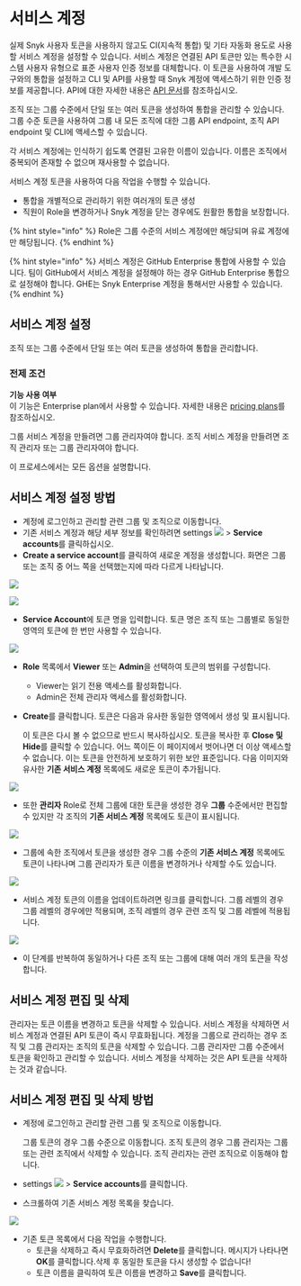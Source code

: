 # 서비스 계정

실제 Snyk 사용자 토큰을 사용하지 않고도 CI(지속적 통합) 및 기타 자동화 용도로 사용할 서비스 계정을 설정할 수 있습니다. 서비스 계정은 연결된 API 토큰만 있는 특수한 시스템 사용자 유형으로 표준 사용자 인증 정보를 대체합니다. 이 토큰을 사용하여 개발 도구와의 통합을 설정하고 CLI 및 API를 사용할 때 Snyk 계정에 액세스하기 위한 인증 정보를 제공합니다. API에 대한 자세한 내용은 [API 문서](../../snyk-api-info/)를 참조하십시오.

조직 또는 그룹 수준에서 단일 또는 여러 토큰을 생성하여 통합을 관리할 수 있습니다. 그룹 수준 토큰을 사용하여 그룹 내 모든 조직에 대한 그룹 API endpoint, 조직 API endpoint 및 CLI에 액세스할 수 있습니다.

각 서비스 계정에는 인식하기 쉽도록 연결된 고유한 이름이 있습니다. 이름은 조직에서 중복되어 존재할 수 없으며 재사용할 수 없습니다.

서비스 계정 토큰을 사용하여 다음 작업을 수행할 수 있습니다.

* 통합을 개별적으로 관리하기 위한 여러개의 토큰 생성
* 직원이 Role을 변경하거나 Snyk 계정을 닫는 경우에도 원활한 통합을 보장합니다.

{% hint style="info" %}
Role은 그룹 수준의 서비스 계정에만 해당되며 유료 계정에만 해당됩니다.
{% endhint %}

{% hint style="info" %}
서비스 계정은 GitHub Enterprise 통합에 사용할 수 있습니다. 팀이 GitHub에서 서비스 계정을 설정해야 하는 경우 GitHub Enterprise 통합으로 설정해야 합니다. GHE는 Snyk Enterprise 계정을 통해서만 사용할 수 있습니다.
{% endhint %}

## 서비스 계정 설정

조직 또는 그룹 수준에서 단일 또는 여러 토큰을 생성하여 통합을 관리합니다.

### 전제 조건

**기능 사용 여부**\
이 기능은 Enterprise plan에서 사용할 수 있습니다. 자세한 내용은 [pricing plans](https://snyk.io/plans/)를 참조하십시오.

그룹 서비스 계정을 만들려면 그룹 관리자여야 합니다. 조직 서비스 계정을 만들려면 조직 관리자 또는 그룹 관리자여야 합니다.

이 프로세스에서는 모든 옵션을 설명합니다.

## 서비스 계정 설정 방법

* 계정에 로그인하고 관리할 관련 그룹 및 조직으로 이동합니다.
* 기존 서비스 계정과 해당 세부 정보를 확인하려면 settings ![](../../../.gitbook/assets/cog\_icon.png) > **Service accounts**를 클릭하십시오.
* **Create a service account**를 클릭하여 새로운 계정을 생성합니다. 화면은 그룹 또는 조직 중 어느 쪽을 선택했는지에 따라 다르게 나타납니다.

![](../../../.gitbook/assets/uuid-115442e7-a8bd-44df-43f8-8867a4cdc6ba-en.png)

![](../../../.gitbook/assets/uuid-632ed37e-ed7a-519d-dade-a245a35e6ac6-en.png)

* **Service Account**에 토큰 명을 입력합니다. 토큰 명은 조직 또는 그룹별로 동일한 영역의 토큰에 한 번만 사용할 수 있습니다.

![](../../../.gitbook/assets/uuid-01c4cc98-23c9-3cb1-4972-1aa4f83ad98e-en.png)

* **Role** 목록에서 **Viewer** 또는 **Admin**을 선택하여 토큰의 범위를 구성합니다.
  * Viewer는 읽기 전용 액세스를 활성화합니다.
  * Admin은 전체 관리자 액세스를 활성화합니다.
*   **Create**를 클릭합니다. 토큰은 다음과 유사한 동일한 영역에서 생성 및 표시됩니다.

    이 토큰은 다시 볼 수 없으므로 반드시 복사하십시오. 토큰을 복사한 후 **Close 및 Hide**를 클릭할 수 있습니다. 어느 쪽이든 이 페이지에서 벗어나면 더 이상 액세스할 수 없습니다. 이는 토큰을 안전하게 보호하기 위한 보안 표준입니다. 다음 이미지와 유사한 **기존 서비스 계정** 목록에도 새로운 토큰이 추가됩니다.

![](<../../../.gitbook/assets/spaces\_-MdwVZ6HOZriajCf5nXH\_uploads\_git-blob-61a8f06ca370909c1292d121c731849f7c68b9fb\_uuid-799b88fc-d1d7-72c9-5ceb-30fb2a8d572e-en (3) (3) (3) (1) (1) (1) (1) (1) (1) (1) (1) (1) (1) (1) (1) (1) (1) (1) (13).png>)

* 또한 **관리자** Role로 전체 그룹에 대한 토큰을 생성한 경우 **그룹** 수준에서만 편집할 수 있지만 각 조직의 **기존 서비스 계정** 목록에도 토큰이 표시됩니다.

![](../../../.gitbook/assets/uuid-1110723e-74e7-3090-3e69-da65f93acfcc-en.png)

* 그룹에 속한 조직에서 토큰을 생성한 경우 그룹 수준의 **기존 서비스 계정** 목록에도 토큰이 나타나며 그룹 관리자가 토큰 이름을 변경하거나 삭제할 수도 있습니다.

![](../../../.gitbook/assets/uuid-50563edb-6a75-9f37-2040-cd814fdf9ead-en.png)

* 서비스 계정 토큰의 이름을 업데이트하려면 링크를 클릭합니다. 그룹 레벨의 경우 그룹 레벨의 경우에만 적용되며, 조직 레벨의 경우 관련 조직 및 그룹 레벨에 적용됩니다.

![](../../../.gitbook/assets/uuid-b34e3d10-bb0c-b608-bc08-12f2bf0a4fc0-en.png)

* 이 단계를 반복하여 동일하거나 다른 조직 또는 그룹에 대해 여러 개의 토큰을 작성합니다.

## 서비스 계정 편집 및 삭제

관리자는 토큰 이름을 변경하고 토큰을 삭제할 수 있습니다. 서비스 계정을 삭제하면 서비스 계정과 연결된 API 토큰이 즉시 무효화됩니다. 계정을 그룹으로 관리하는 경우 조직 및 그룹 관리자는 조직의 토큰을 삭제할 수 있습니다. 그룹 관리자만 그룹 수준에서 토큰을 확인하고 관리할 수 있습니다. 서비스 계정을 삭제하는 것은 API 토큰을 삭제하는 것과 같습니다.

## 서비스 계정 편집 및 삭제 방법

*   계정에 로그인하고 관리할 관련 그룹 및 조직으로 이동합니다.

    그룹 토큰의 경우 그룹 수준으로 이동합니다. 조직 토큰의 경우 그룹 관리자는 그룹 또는 관련 조직에서 삭제할 수 있습니다. 조직 관리자는 관련 조직으로 이동해야 합니다.
* settings ![](../../../.gitbook/assets/cog\_icon.png) > **Service accounts**를 클릭합니다.
* 스크롤하여 기존 서비스 계정 목록을 찾습니다.

![](<../../../.gitbook/assets/spaces\_-MdwVZ6HOZriajCf5nXH\_uploads\_git-blob-61a8f06ca370909c1292d121c731849f7c68b9fb\_uuid-799b88fc-d1d7-72c9-5ceb-30fb2a8d572e-en (3) (3) (3) (1) (1) (1) (1) (1) (1) (1) (1) (1) (1) (1) (1) (1) (1) (1) (12).png>)

* 기존 토큰 목록에서 다음 작업을 수행합니다.
  * 토큰을 삭제하고 즉시 무효화하려면 **Delete**를 클릭합니다. 메시지가 나타나면 **OK**를 클릭합니다.삭제 후 동일한 토큰을 다시 생성할 수 없습니다!
  * 토큰 이름을 클릭하여 토큰 이름을 변경하고 **Save**를 클릭합니다.

